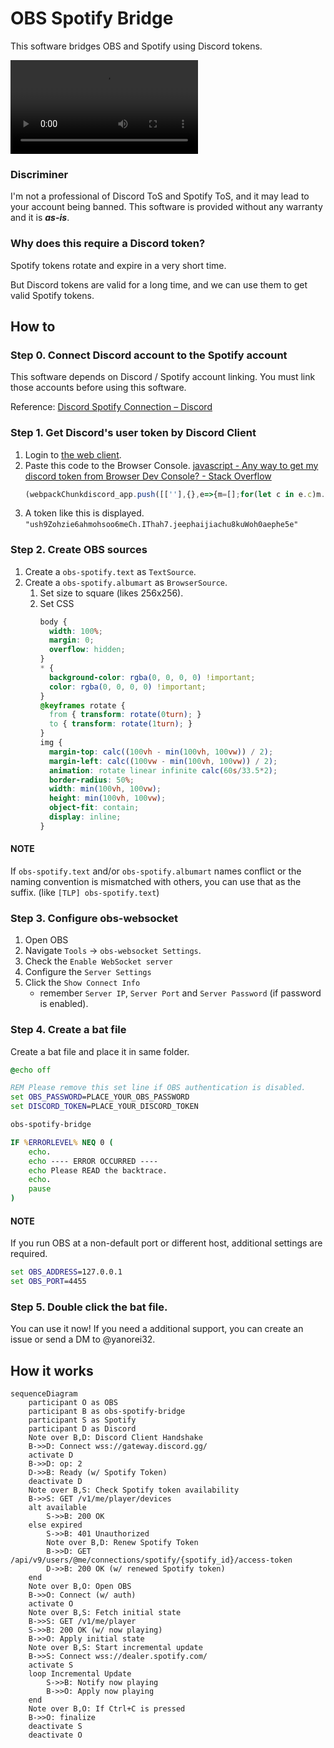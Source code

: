 # OBS Spotify Bridge
This software bridges OBS and Spotify using Discord tokens.

<video style="max-width: 80%" autoplay loop src=https://user-images.githubusercontent.com/11992915/219961789-1d20114a-4d28-4ff6-bd93-f7e7d155fa38.mp4></video>

### Discriminer

I'm not a professional of Discord ToS and Spotify ToS, and it may lead to your account being banned.
This software is provided without any warranty and it is ***as-is***.

### Why does this require a Discord token?

Spotify tokens rotate and expire in a very short time.

But Discord tokens are valid for a long time,
and we can use them to get valid Spotify tokens.

## How to

### Step 0. Connect Discord account to the Spotify account

This software depends on Discord / Spotify account linking.
You must link those accounts before using this software.

Reference: [Discord Spotify Connection – Discord](https://support.discord.com/hc/en-us/articles/360000167212-Discord-Spotify-Connection)


### Step 1. Get Discord's user token by Discord Client
1. Login to [the web client](https://discord.com/login).
1. Paste this code to the Browser Console.
   [javascript - Any way to get my discord token from Browser Dev Console? - Stack Overflow](https://stackoverflow.com/questions/67348339)
   ```javascript
   (webpackChunkdiscord_app.push([[''],{},e=>{m=[];for(let c in e.c)m.push(e.c[c])}]),m).find(m=>m?.exports?.default?.getToken!==void 0).exports.default.getToken()
   ```
1. A token like this is displayed. `"ush9Zohzie6ahmohsoo6meCh.IThah7.jeephaijiachu8kuWoh0aephe5e"`

### Step 2. Create OBS sources

1. Create a `obs-spotify.text` as `TextSource`.
1. Create a `obs-spotify.albumart` as `BrowserSource`.
   1. Set size to square (likes 256x256).
   1. Set CSS
      ```css
      body {
        width: 100%;
        margin: 0;
        overflow: hidden;
      }
      * {
        background-color: rgba(0, 0, 0, 0) !important;
        color: rgba(0, 0, 0, 0) !important;
      }
      @keyframes rotate {
        from { transform: rotate(0turn); }
        to { transform: rotate(1turn); }
      }
      img {
        margin-top: calc((100vh - min(100vh, 100vw)) / 2);
        margin-left: calc((100vw - min(100vh, 100vw)) / 2);
        animation: rotate linear infinite calc(60s/33.5*2);
        border-radius: 50%;
        width: min(100vh, 100vw);
        height: min(100vh, 100vw);
        object-fit: contain;
        display: inline;
      }
      ```

#### NOTE
If `obs-spotify.text` and/or `obs-spotify.albumart` names conflict
or the naming convention is mismatched with others, you can use that as the suffix. (like `[TLP] obs-spotify.text`)

### Step 3. Configure obs-websocket

1. Open OBS
1. Navigate `Tools` -> `obs-websocket Settings`.
1. Check the `Enable WebSocket server`
1. Configure the `Server Settings`
1. Click the `Show Connect Info`
    - remember `Server IP`, `Server Port` and `Server Password` (if password is enabled).

### Step 4. Create a bat file

Create a bat file and place it in same folder.

```bat
@echo off

REM Please remove this set line if OBS authentication is disabled.
set OBS_PASSWORD=PLACE_YOUR_OBS_PASSWORD
set DISCORD_TOKEN=PLACE_YOUR_DISCORD_TOKEN

obs-spotify-bridge

IF %ERRORLEVEL% NEQ 0 (
    echo.
    echo ---- ERROR OCCURRED ----
    echo Please READ the backtrace.
    echo.
    pause
)
```
#### NOTE

If you run OBS at a non-default port or different host,
additional settings are required.

```bat
set OBS_ADDRESS=127.0.0.1
set OBS_PORT=4455
```

### Step 5. Double click the bat file.
You can use it now!
If you need a additional support,
you can create an issue or send a DM to @yanorei32.

## How it works

```mermaid
sequenceDiagram
    participant O as OBS
    participant B as obs-spotify-bridge
    participant S as Spotify
    participant D as Discord
    Note over B,D: Discord Client Handshake
    B->>D: Connect wss://gateway.discord.gg/
    activate D
    B->>D: op: 2
    D->>B: Ready (w/ Spotify Token)
    deactivate D
    Note over B,S: Check Spotify token availability
    B->>S: GET /v1/me/player/devices
    alt available
        S->>B: 200 OK
    else expired
        S->>B: 401 Unauthorized
        Note over B,D: Renew Spotify Token
        B->>D: GET /api/v9/users/@me/connections/spotify/{spotify_id}/access-token
        D->>B: 200 OK (w/ renewed Spotify token)
    end
    Note over B,O: Open OBS
    B->>O: Connect (w/ auth)
    activate O
    Note over B,S: Fetch initial state
    B->>S: GET /v1/me/player
    S->>B: 200 OK (w/ now playing)
    B->>O: Apply initial state
    Note over B,S: Start incremental update
    B->>S: Connect wss://dealer.spotify.com/
    activate S
    loop Incremental Update
        S->>B: Notify now playing
        B->>O: Apply now playing
    end
    Note over B,O: If Ctrl+C is pressed
    B->>O: finalize
    deactivate S
    deactivate O
```
